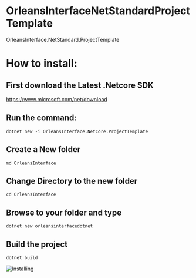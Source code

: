 # OrleansInterfaceNetStandardProjectTemplate
OrleansInterface.NetStandard.ProjectTemplate

# How to install:

## First download the Latest .Netcore SDK
https://www.microsoft.com/net/download

## Run the command:
```dotnet new -i OrleansInterface.NetCore.ProjectTemplate```

## Create a New folder
```md OrleansInterface```

## Change Directory to the new folder
```cd OrleansInterface```

## Browse to your folder and type
```dotnet new orleansinterfacedotnet```

## Build the project
```dotnet build```

![Installing](https://raw.githubusercontent.com/thiagoloureiro/OrleansInterfaceNetStandardProjectTemplate/master/install.gif)
